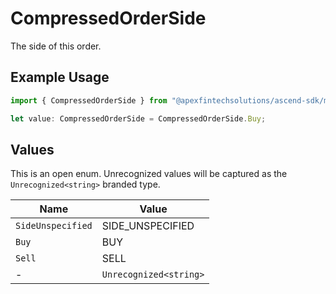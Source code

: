 # CompressedOrderSide

The side of this order.

## Example Usage

```typescript
import { CompressedOrderSide } from "@apexfintechsolutions/ascend-sdk/models/components";

let value: CompressedOrderSide = CompressedOrderSide.Buy;
```

## Values

This is an open enum. Unrecognized values will be captured as the `Unrecognized<string>` branded type.

| Name                   | Value                  |
| ---------------------- | ---------------------- |
| `SideUnspecified`      | SIDE_UNSPECIFIED       |
| `Buy`                  | BUY                    |
| `Sell`                 | SELL                   |
| -                      | `Unrecognized<string>` |